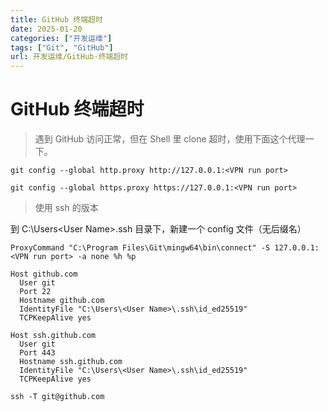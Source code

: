 ```yaml
---
title: GitHub 终端超时
date: 2025-01-20
categories: ["开发运维"]
tags: ["Git", "GitHub"]
url: 开发运维/GitHub-终端超时
---
```


# GitHub 终端超时

> 遇到 GitHub 访问正常，但在 Shell 里 clone 超时，使用下面这个代理一下。

```
git config --global http.proxy http://127.0.0.1:<VPN run port>
```

```
git config --global https.proxy https://127.0.0.1:<VPN run port>
```

> 使用 ssh 的版本

到 C:\Users\<User Name>\.ssh 目录下，新建一个 config 文件（无后缀名）

```
ProxyCommand "C:\Program Files\Git\mingw64\bin\connect" -S 127.0.0.1:<VPN run port> -a none %h %p

Host github.com
  User git
  Port 22
  Hostname github.com
  IdentityFile "C:\Users\<User Name>\.ssh\id_ed25519"
  TCPKeepAlive yes

Host ssh.github.com
  User git
  Port 443
  Hostname ssh.github.com
  IdentityFile "C:\Users\<User Name>\.ssh\id_ed25519"
  TCPKeepAlive yes
```

```
ssh -T git@github.com
```
